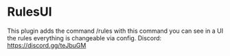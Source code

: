 # RulesUI
This plugin adds the command /rules with this command you can see in a UI the rules everything is changeable via config.
Discord: https://discord.gg/teJbuGM

